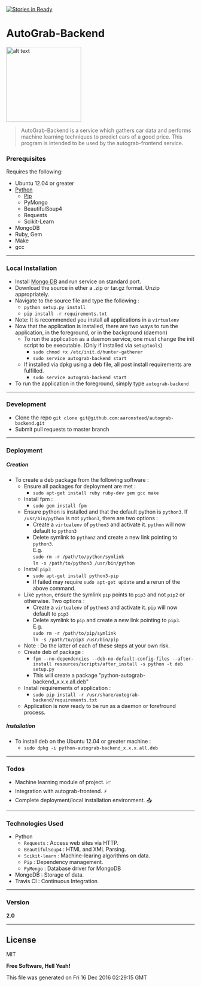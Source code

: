 [![Stories in Ready](https://badge.waffle.io/aaronsteed/hunter-gatherer.png?label=ready&title=Ready)](https://waffle.io/aaronsteed/autograb-backend)
# AutoGrab-Backend
<img src="https://github.com/aaronsteed/autograb-backend/raw/master/resources/static/images/logo.png" alt="alt text" width="200" height="200" style="display:inline;">

> AutoGrab-Backend is a service which gathers car data and performs machine learning techniques to predict cars of a good price.
This program is intended to be used by the autograb-frontend service.

### Prerequisites 
Requires the following: 
- Ubuntu 12.04 or greater
- [Python](https://www.python.org/downloads/)
    - [Pip]([Python](https://www.python.org/downloads/))
    - PyMongo
    - BeautifulSoup4
    - Requests
    - Scikit-Learn
- MongoDB 
- Ruby, Gem
- Make
- gcc

---
### Local Installation ###
 
 - Install [Mongo DB](https://docs.mongodb.com/manual/installation/) and run service on standard port.
 - Download the source in ether a .zip or tar.gz format. Unzip appropriately.
 - Navigate to the source file and type the following : 
    - ```python setup.py install```
    - ```pip install -r requirements.txt```
 - Note: It is recommended you install all applications in a ```virtualenv```  
 - Now that the application is installed, there are two ways to run the application, 
in the foreground, or in the background (daemon)
    - To run the application as a daemon service, one must change the init script to be executable. (Only if installed via ```setuptools```)
        - ```sudo chmod +x /etc/init.d/hunter-gatherer```
        - ```sudo service autograb-backend start```
    - If installed via dpkg using a deb file, all post install requirements are fulfilled.
        - ```sudo service autograb-backend start```
 - To run the application in the foreground, simply type ```autograb-backend```
 
---
### Development ###


- Clone the repo ```git clone git@github.com:aaronsteed/autograb-backend.git```
- Submit pull requests to master branch
 
---
### Deployment ###

##### Creation #####
 - To create a deb package from the following software :
    - Ensure all packages for deployment are met :
        - ```sudo apt-get install ruby ruby-dev gem gcc make```
    - Install fpm : 
        - ```sudo gem install fpm```
    - Ensure python is installed and that the default python is ```python3```. If ```/usr/bin/python``` is not 
    ```python3```, there are two options : 
        - Create a ```virtualenv``` of ```python3``` and activate it. ```python``` will now default to ```python3```
        - Delete symlink to ```python2``` and create a new link pointing to ```python3```.      
        E.g.      
        ```sudo rm -r /path/to/python/symlink```      
        ```ln -s /path/to/python3 /usr/bin/python```
    - Install ```pip3```
        - ```sudo apt-get install python3-pip```
        - If failed may require ```sudo apt-get update``` and a rerun of the above command. 
    - Like ```python```, ensure the symlink ```pip``` points to ```pip3``` and not ```pip2``` or otherwise. Two options : 
        - Create a ```virtualenv``` of ```python3``` and activate it. ```pip``` will now default to ```pip3```
        - Delete symlink to ```pip``` and create a new link pointing to ```pip3```.   
        E.g.        
        ```sudo rm -r /path/to/pip/symlink```                 
        ```ln -s /path/to/pip3 /usr/bin/pip```
    - Note : Do the latter of each of these steps at your own risk.
    - Create deb of package :
        - ```fpm --no-dependencies --deb-no-default-config-files --after-install resources/scripts/after_install -s python -t deb setup.py```
        - This will create a package "python-autograb-backend_x.x.x.all.deb"
    - Install requirements of application : 
        - ```sudo pip install -r /usr/share/autograb-backend/requirements.txt```
    - Application is now ready to be run as a daemon or forefround process.


##### Installation #####
 - To install deb on the Ubuntu 12.04 or greater machine : 
    - ```sudo dpkg -i python-autograb-backend_x.x.x.all.deb```
 
---
### Todos ###

 - Machine learning module of project. :chart_with_upwards_trend:
 - Integration with autograb-frontend. :zap:
 - Complete deployment/local installation environment. :outbox_tray:
 
---
### Technologies Used
- Python 
    - ```Requests``` : Access web sites via HTTP.
    - ```BeautifulSoup4``` : HTML and XML Parsing. 
    - ```Scikit-learn``` : Machine-learing algorithms on data.
    - ```Pip``` : Dependency management.
    - ```PyMongo``` : Database driver for MongoDB
- MongoDB : Storage of data.
- Travis CI : Continuous Integration

---
### Version
**2.0**

---
License
---

MIT

**Free Software, Hell Yeah!**

This file was generated on Fri 16 Dec 2016 02:29:15 GMT
